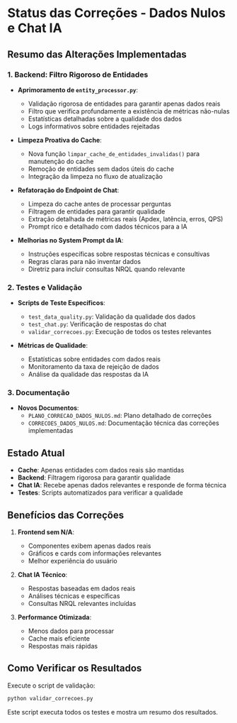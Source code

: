 # Status das Correções - Dados Nulos e Chat IA

## Resumo das Alterações Implementadas

### 1. Backend: Filtro Rigoroso de Entidades

- **Aprimoramento de `entity_processor.py`**:
  - Validação rigorosa de entidades para garantir apenas dados reais
  - Filtro que verifica profundamente a existência de métricas não-nulas
  - Estatísticas detalhadas sobre a qualidade dos dados
  - Logs informativos sobre entidades rejeitadas

- **Limpeza Proativa do Cache**:
  - Nova função `limpar_cache_de_entidades_invalidas()` para manutenção do cache
  - Remoção de entidades sem dados úteis do cache
  - Integração da limpeza no fluxo de atualização

- **Refatoração do Endpoint de Chat**:
  - Limpeza do cache antes de processar perguntas
  - Filtragem de entidades para garantir qualidade
  - Extração detalhada de métricas reais (Apdex, latência, erros, QPS)
  - Prompt rico e detalhado com dados técnicos para a IA

- **Melhorias no System Prompt da IA**:
  - Instruções específicas sobre respostas técnicas e consultivas
  - Regras claras para não inventar dados
  - Diretriz para incluir consultas NRQL quando relevante

### 2. Testes e Validação

- **Scripts de Teste Específicos**:
  - `test_data_quality.py`: Validação da qualidade dos dados
  - `test_chat.py`: Verificação de respostas do chat
  - `validar_correcoes.py`: Execução de todos os testes relevantes

- **Métricas de Qualidade**:
  - Estatísticas sobre entidades com dados reais
  - Monitoramento da taxa de rejeição de dados
  - Análise da qualidade das respostas da IA

### 3. Documentação

- **Novos Documentos**:
  - `PLANO_CORRECAO_DADOS_NULOS.md`: Plano detalhado de correções
  - `CORRECOES_DADOS_NULOS.md`: Documentação técnica das correções implementadas
  
## Estado Atual

- **Cache**: Apenas entidades com dados reais são mantidas
- **Backend**: Filtragem rigorosa para garantir qualidade
- **Chat IA**: Recebe apenas dados relevantes e responde de forma técnica
- **Testes**: Scripts automatizados para verificar a qualidade

## Benefícios das Correções

1. **Frontend sem N/A**:
   - Componentes exibem apenas dados reais
   - Gráficos e cards com informações relevantes
   - Melhor experiência do usuário

2. **Chat IA Técnico**:
   - Respostas baseadas em dados reais
   - Análises técnicas e específicas
   - Consultas NRQL relevantes incluídas

3. **Performance Otimizada**:
   - Menos dados para processar
   - Cache mais eficiente
   - Respostas mais rápidas

## Como Verificar os Resultados

Execute o script de validação:

```bash
python validar_correcoes.py
```

Este script executa todos os testes e mostra um resumo dos resultados.
